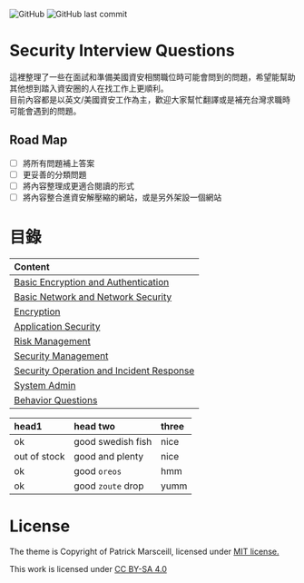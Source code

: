 ![GitHub](https://img.shields.io/github/license/Infosecdecompress/Security_Interview_Questions?label=License) ![GitHub last commit](https://img.shields.io/github/last-commit/Infosecdecompress/Security_Interview_Questions?label=Last%20Update)

# Security Interview Questions
這裡整理了一些在面試和準備美國資安相關職位時可能會問到的問題，希望能幫助其他想到踏入資安圈的人在找工作上更順利。  
目前內容都是以英文/美國資安工作為主，歡迎大家幫忙翻譯或是補充台灣求職時可能會遇到的問題。  

## Road Map
- [ ] 將所有問題補上答案
- [ ] 更妥善的分類問題
- [ ] 將內容整理成更適合閱讀的形式
- [ ] 將內容整合進資安解壓縮的網站，或是另外架設一個網站

# 目錄

| Content                                                      |
|:-------------------------------------------------------|
| [Basic Encryption and Authentication](Categories/BasicEncryptionAndAuthentication.md) |
| [Basic Network and Network Security](Categories/BasicNetworkAndNetworkSecurity.md) |
| [Encryption](Categories/Encryption.md)                                  |
| [Application Security](Categories/ApplicationSecurity.md)               |
| [Risk Management ](Categories/RiskManagement.md)                        |
| [Security Management](Categories/SecurityManagement.md)                 |
| [Security Operation and Incident Response](Categories/SecurityOperationandIncidentResponse.md)                                                |
| [System Admin](Categories/SystemAdmin.md)                               |
| [Behavior Questions](Categories/BehaviorQuestion.md)                    |

| head1        | head two          | three |
|:-------------|:------------------|:------|
| ok           | good swedish fish | nice  |
| out of stock | good and plenty   | nice  |
| ok           | good `oreos`      | hmm   |
| ok           | good `zoute` drop | yumm  |

# License
The theme is Copyright of Patrick Marsceill, licensed under [MIT license.](https://github.com/pmarsceill/just-the-docs/tree/master/LICENSE.txt)

This work is licensed under [CC BY-SA 4.0](https://creativecommons.org/licenses/by-sa/4.0)